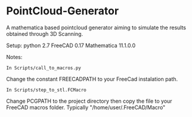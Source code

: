 # PointCloud-Generator

A mathematica based pointcloud generator aiming to simulate the results obtained through 3D Scanning.

Setup:
python 2.7
FreeCAD 0.17 
Mathematica 11.1.0.0

Notes:

    In Scripts/call_to_macros.py
Change the constant FREECADPATH to your FreeCad instalation path.



    In Scripts/step_to_stl.FCMacro
Change PCGPATH to the project directory then copy the file to your FreeCAD macros folder. Typically "/home/user/.FreeCAD/Macro"
